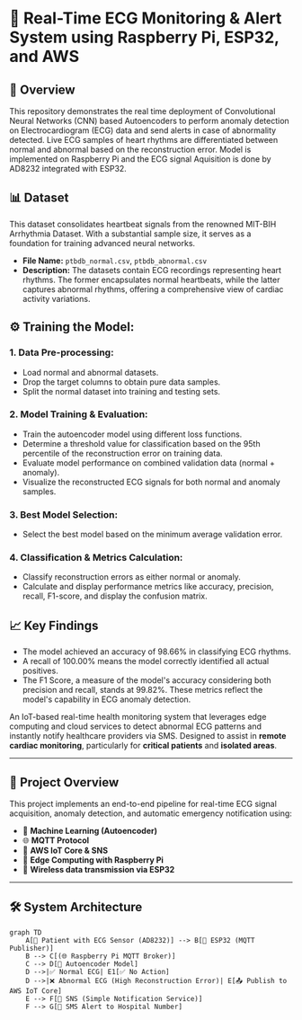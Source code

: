 # 💓 Real-Time ECG Monitoring & Alert System using Raspberry Pi, ESP32, and AWS
## 📌 Overview
This repository demonstrates the real time deployment of Convolutional Neural Networks (CNN) based Autoencoders to perform anomaly detection on Electrocardiogram (ECG) data and send alerts in case of abnormality detected. Live ECG samples of heart rhythms are differentiated between normal and abnormal based on the reconstruction error. Model is implemented on Raspberry Pi and the ECG signal Aquisition is done by AD8232 integrated with ESP32.

## 📊 Dataset
This dataset consolidates heartbeat signals from the renowned MIT-BIH Arrhythmia Dataset. With a substantial sample size, it serves as a foundation for training advanced neural networks.
- **File Name:** `ptbdb_normal.csv`, `ptbdb_abnormal.csv`
- **Description:** The datasets contain ECG recordings representing heart rhythms. The former encapsulates normal heartbeats, while the latter captures abnormal rhythms, offering a comprehensive view of cardiac activity variations.

## ⚙️ Training the Model:
### 1. Data Pre-processing:
- Load normal and abnormal datasets.
- Drop the target columns to obtain pure data samples.
- Split the normal dataset into training and testing sets.
### 2. Model Training & Evaluation:
- Train the autoencoder model using different loss functions.
- Determine a threshold value for classification based on the 95th percentile of the reconstruction error on training data.
- Evaluate model performance on combined validation data (normal + anomaly).
- Visualize the reconstructed ECG signals for both normal and anomaly samples.
### 3. Best Model Selection:
- Select the best model based on the minimum average validation error.
### 4. Classification & Metrics Calculation:
- Classify reconstruction errors as either normal or anomaly.
- Calculate and display performance metrics like accuracy, precision, recall, F1-score, and display the confusion matrix.

## 📈 Key Findings
* The model achieved an accuracy of 98.66% in classifying ECG rhythms.
* A recall of 100.00% means the model correctly identified all actual positives.
* The F1 Score, a measure of the model's accuracy considering both precision and recall, stands at 99.82%.
These metrics reflect the model's capability in ECG anomaly detection.



An IoT-based real-time health monitoring system that leverages edge computing and cloud services to detect abnormal ECG patterns and instantly notify healthcare providers via SMS. Designed to assist in **remote cardiac monitoring**, particularly for **critical patients** and **isolated areas**.  

---

## 🚀 Project Overview

This project implements an end-to-end pipeline for real-time ECG signal acquisition, anomaly detection, and automatic emergency notification using:

- 🧠 **Machine Learning (Autoencoder)**
- 🌐 **MQTT Protocol**
- 🧾 **AWS IoT Core & SNS**
- 🧠 **Edge Computing with Raspberry Pi**
- 📡 **Wireless data transmission via ESP32**

---

## 🛠️ System Architecture

```mermaid
graph TD
    A[👤 Patient with ECG Sensor (AD8232)] --> B[📶 ESP32 (MQTT Publisher)]
    B --> C[(🌐 Raspberry Pi MQTT Broker)]
    C --> D[🧠 Autoencoder Model]
    D -->|✅ Normal ECG| E1[✅ No Action]
    D -->|❌ Abnormal ECG (High Reconstruction Error)| E[📤 Publish to AWS IoT Core]
    E --> F[📨 SNS (Simple Notification Service)]
    F --> G[📱 SMS Alert to Hospital Number]
